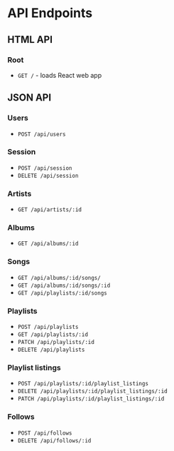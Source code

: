 # API Endpoints

## HTML API

### Root
- `GET /` - loads React web app

## JSON API

### Users
- `POST /api/users`

### Session
- `POST /api/session`
- `DELETE /api/session`

### Artists
- `GET /api/artists/:id`

### Albums
- `GET /api/albums/:id`

### Songs
- `GET /api/albums/:id/songs/`
- `GET /api/albums/:id/songs/:id`
- `GET /api/playlists/:id/songs`

### Playlists
- `POST /api/playlists`
- `GET /api/playlists/:id`
- `PATCH /api/playlists/:id`
- `DELETE /api/playlists`

### Playlist listings
- `POST /api/playlists/:id/playlist_listings`
- `DELETE /api/playlists/:id/playlist_listings/:id`
- `PATCH /api/playlists/:id/playlist_listings/:id`

### Follows
- `POST /api/follows`
- `DELETE /api/follows/:id`
